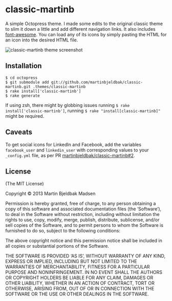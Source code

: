 # classic-martinb

A simple Octopress theme. I made some edits to the original classic theme to slim it down a little and add different navigation links. It also includes [font-awesome](http://fortawesome.github.io/Font-Awesome/). You can load any of its icons by simply pasting the HTML for an icon into the desired HTML file.

![classic-martinb theme screenshot](/classic-martinb.png)

## Installation

```shell
$ cd octopress
$ git submodule add git://github.com/martinbjeldbak/classic-martinb.git .themes/classic-martinb
$ rake install['classic-martinb']
$ rake generate
```

If using zsh, there might by globbing issues running `$ rake install['classic-martinb']`, running `$ rake "install[classic-martinb]"` might be required.

## Caveats
To get social icons for LinkedIn and Facebook, add the variables ``facebook_user`` and ``linkedin_user`` with corresponding values to your ``_config.yml`` file, as per PR [martinbjeldbak/classic-martinb#2](https://github.com/martinbjeldbak/classic-martinb/pull/2).

## License
(The MIT License)

Copyright © 2013 Martin Bjeldbak Madsen

Permission is hereby granted, free of charge, to any person obtaining a copy of this software and associated documentation files (the ‘Software’), to deal in the Software without restriction, including without limitation the rights to use, copy, modify, merge, publish, distribute, sublicense, and/or sell copies of the Software, and to permit persons to whom the Software is furnished to do so, subject to the following conditions:

The above copyright notice and this permission notice shall be included in all copies or substantial portions of the Software.

THE SOFTWARE IS PROVIDED ‘AS IS’, WITHOUT WARRANTY OF ANY KIND, EXPRESS OR IMPLIED, INCLUDING BUT NOT LIMITED TO THE WARRANTIES OF MERCHANTABILITY, FITNESS FOR A PARTICULAR PURPOSE AND NONINFRINGEMENT. IN NO EVENT SHALL THE AUTHORS OR COPYRIGHT HOLDERS BE LIABLE FOR ANY CLAIM, DAMAGES OR OTHER LIABILITY, WHETHER IN AN ACTION OF CONTRACT, TORT OR OTHERWISE, ARISING FROM, OUT OF OR IN CONNECTION WITH THE SOFTWARE OR THE USE OR OTHER DEALINGS IN THE SOFTWARE.


